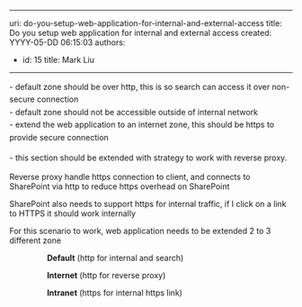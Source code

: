 

---
uri: do-you-setup-web-application-for-internal-and-external-access
title: Do you setup web application for internal and external access
created: YYYY-05-DD 06:15:03
authors:
  - id: 15
    title: Mark Liu
---




<span class='intro'> <span style="line-height&#58;1.6;">​​</span><span style="line-height&#58;1.6;">- default zone should be over http, this is so search can access it over non-secure connection</span><br><span style="line-height&#58;1.6;">- default zone should not be accessible outside of internal network</span><br><span style="line-height&#58;1.6;">- extend the web application to an internet zone, this should be https to provide secure connection</span><br><p><span style="line-height&#58;1.6;">- this section should be extended with strategy to work with reverse proxy.</span></p> </span>

<p>Reverse proxy handle https connection to client, and connects to SharePoint via http to reduce https overhead on SharePoint</p><p>SharePoint also needs to support https for internal traffic, if I click on a link to HTTPS it should work internally</p><p>For this scenario to work, web application needs to be extended 2 to 3 different zone</p><p>&#160;&#160;&#160;&#160;&#160;&#160;&#160;&#160;&#160;&#160;&#160;&#160;&#160;&#160;&#160;&#160;&#160;<strong>Default</strong>&#160;(http for internal and search)</p><p>&#160;&#160;&#160;&#160;&#160;&#160;&#160;&#160;&#160;&#160;&#160;&#160;&#160;&#160;&#160;&#160;&#160;<strong>Internet</strong>&#160;(http for reverse proxy)</p><p>&#160;&#160;&#160;&#160;&#160;&#160;&#160;&#160;&#160;&#160;&#160;&#160;&#160;&#160;&#160;&#160;&#160;<strong>Intranet</strong>&#160;(https for internal https link)​</p>


